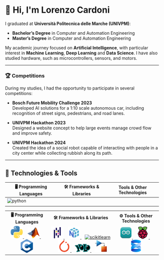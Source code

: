 # 👋 Hi, I'm Lorenzo Cardoni

I graduated at **Università Politecnica delle Marche (UNIVPM)**:
- **Bachelor’s Degree** in Computer and Automation Engineering  
- **Master’s Degree** in Computer and Automation Engineering  

My academic journey focused on **Artificial Intelligence**, with particular interest in **Machine Learning**, **Deep Learning** and **Data Science**.
I have also studied hardware, such as microcontrollers, sensors, and motors.

---

### 🏆 Competitions
During my studies, I had the opportunity to participate in several competitions:

- **Bosch Future Mobility Challenge 2023**  
  Developed AI solutions for a 1:10 scale autonomous car, including recognition of street signs, pedestrians, and road lanes.  

- **UNIVPM Hackathon 2023**  
  Designed a website concept to help large events manage crowd flow and improve safety.  

- **UNIVPM Hackathon 2024**  
  Created the idea of a social robot capable of interacting with people in a city center while collecting rubbish along its path.  

---

## 🔧 Technologies & Tools

| 🖥️ Programming Languages | 🛠️ Frameworks & Libraries | Tools & Other Technologies |
| ------------------------- | -------------------------- | --------------------------- |
|  ![python](https://img.shields.io/badge/PYTHON-3776ab?style=for-the-badge&logo=PYTHON&logoColor=BLUE&labelColor=black)
| |

<div align="center">
  <table>
    <tr>
      <th>🖥️ Programming Languages</th>
      <th>🛠️ Frameworks & Libraries</th>
      <th>⚙️ Tools & Other Technologies</th>
    </tr>
    <tr>
      <td>
        <div align="center">
        <a href="https://www.python.org/">
          <img src="icons/Python.png" width="40" title="Python">
      </a> &nbsp;&nbsp;
      <a href="https://www.mathworks.com/products/matlab">
          <img src="icons/Matlab.png" width="40" title="Matlab">
      </a> &nbsp;&nbsp;
      <a href="https://en.wikipedia.org/wiki/C_(programming_language)">
          <img src="icons/C.png" width="40" title="C">
        <div>
      </td>
      <td>
        <div align="center">
        <a href="https://pandas.pydata.org/">
          <img src="icons/pandas.png" width="40" title="pandas">
      </a> &nbsp;&nbsp;
    <a href="https://numpy.org/">
          <img src="icons/numpy.png" width="40" title="NumPy">
      </a> &nbsp;&nbsp; 
          <a href="(https://scikit-learn.org/stable/)">
            <img src="https://cdn.jsdelivr.net/gh/devicons/devicon@latest/icons/scikitlearn/scikitlearn-original.svg" width="40" title="scikitlearn" />
          </a> &nbsp;&nbsp;
      <a href="https://pytorch.org/">
          <img src="icons/pytorch.png" width="40" title="Pytorch">
      </a> &nbsp;&nbsp;
      <a href="https://www.ultralytics.com/">
          <img src="icons/yolo.png" width="50" title="YOLO">
      </a> &nbsp;&nbsp;
          <a href="https://it.mathworks.com/products/simulink">
          <img src="icons/simulink.png" width="40" title="Simulink">
      <div>
      </td>
      <td>
        <div align="center">
        <a href="https://www.arduino.cc/">
          <img src="icons/Arduino.png" width="40" title="Arduino">
      </a> &nbsp;&nbsp;
      <a href="https://www.raspberrypi.com/">
          <img src="icons/raspberrry_pi.png" width="40" title="Raspberry">
      </a> &nbsp;&nbsp;
          <a href="https://www.microsoft.com/it-it/sql-server">
          <img src="icons/MSSQL.png" width="40" title="MSSQL">
            <div>
      </td>
    </tr>
  </table>
</div>


<!--
**Lorenzo-Cardoni/Lorenzo-Cardoni** is a ✨ _special_ ✨ repository because its `README.md` (this file) appears on your GitHub profile.

Here are some ideas to get you started:

- 🔭 I’m currently working on ...
- 🌱 I’m currently learning ...
- 👯 I’m looking to collaborate on ...
- 🤔 I’m looking for help with ...
- 💬 Ask me about ...
- 📫 How to reach me: ...
- 😄 Pronouns: ...
- ⚡ Fun fact: ...
-->
